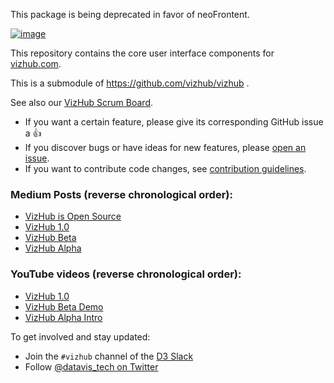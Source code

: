 This package is being deprecated in favor of neoFrontent.

[![image](https://user-images.githubusercontent.com/68416/46601539-05f7ba00-cb0b-11e8-90eb-587dc927962e.png)](https://vizhub.com/curran/5c907e49d0294538aad03ad1f41e1e28)

This repository contains the core user interface components for [vizhub.com](https://vizhub.com).

This is a submodule of https://github.com/vizhub/vizhub .

See also our [VizHub Scrum Board](https://github.com/orgs/vizhub/projects/1).

 * If you want a certain feature, please give its corresponding GitHub issue a :thumbsup:
 * If you discover bugs or have ideas for new features, please [open an issue](https://github.com/vizhub/vizhub-ui/issues/new?template=upvotable.md).
 * If you want to contribute code changes, see [contribution guidelines](CONTRIBUTING.md).

### Medium Posts (reverse chronological order):
 * [VizHub is Open Source](https://medium.com/@currankelleher/vizhub-is-open-source-8c266493d967)
 * [VizHub 1.0](https://medium.com/@currankelleher/vizhub-1-0-9fc56a70a464)
 * [VizHub Beta](https://medium.com/@currankelleher/introducing-vizhub-beta-2edc4a0a1908)
 * [VizHub Alpha](https://medium.com/@currankelleher/introducing-vizhub-75644cb8bba6)

### YouTube videos (reverse chronological order):
 * [VizHub 1.0](https://www.youtube.com/watch?list=PL9yYRbwpkykvOXrZumtZWbuaXWHvjD8gi&v=WoJxanRe06k)
 * [VizHub Beta Demo](https://www.youtube.com/watch?v=qaOzZ7L3dJo)
 * [VizHub Alpha Intro](https://www.youtube.com/watch?v=5KlhI67cueI&feature=youtu.be)

To get involved and stay updated:

 * Join the `#vizhub` channel of the [D3 Slack](https://d3-slackin.herokuapp.com/)
 * Follow [@datavis_tech on Twitter](https://twitter.com/datavis_tech)

